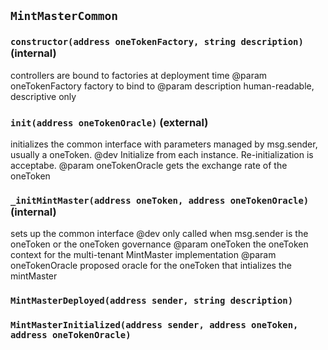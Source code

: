 ## `MintMasterCommon`






### `constructor(address oneTokenFactory, string description)` (internal)

controllers are bound to factories at deployment time
     @param oneTokenFactory factory to bind to
     @param description human-readable, descriptive only



### `init(address oneTokenOracle)` (external)

initializes the common interface with parameters managed by msg.sender, usually a oneToken.
     @dev Initialize from each instance. Re-initialization is acceptabe.
     @param oneTokenOracle gets the exchange rate of the oneToken



### `_initMintMaster(address oneToken, address oneTokenOracle)` (internal)

sets up the common interface
     @dev only called when msg.sender is the oneToken or the oneToken governance
     @param oneToken the oneToken context for the multi-tenant MintMaster implementation
     @param oneTokenOracle proposed oracle for the oneToken that intializes the mintMaster




### `MintMasterDeployed(address sender, string description)`





### `MintMasterInitialized(address sender, address oneToken, address oneTokenOracle)`






